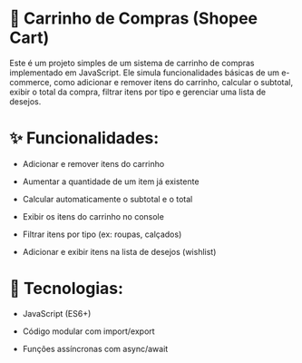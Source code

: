 # 🛒 Carrinho de Compras (Shopee Cart)
Este é um projeto simples de um sistema de carrinho de compras implementado em JavaScript. Ele simula funcionalidades básicas de um e-commerce, como adicionar e remover itens do carrinho, calcular o subtotal, exibir o total da compra, filtrar itens por tipo e gerenciar uma lista de desejos.

# ✨ Funcionalidades:
* Adicionar e remover itens do carrinho

* Aumentar a quantidade de um item já existente

* Calcular automaticamente o subtotal e o total

* Exibir os itens do carrinho no console

* Filtrar itens por tipo (ex: roupas, calçados)

* Adicionar e exibir itens na lista de desejos (wishlist)

# 🧰 Tecnologias:
* JavaScript (ES6+)

* Código modular com import/export

* Funções assíncronas com async/await
